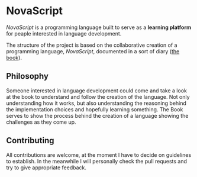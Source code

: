 # NovaScript

_NovaScript_ is a programming language built to serve as a **learning platform** for
peaple interested in language development.

The structure of the project is based on the collaborative creation of a
programming language, _NovaScript_, documented in a sort of diary ([the book](https://mitra98t.github.io/NovaScript/introduction.html)).

## Philosophy

Someone interested in language development could come and take a look at the
book to understand and follow the creation of the language.
Not only understanding how it works, but also understanding the reasoning behind the
implementation choices and hopefully learning something.
The Book serves to show the process behind the creation of a language showing
the challenges as they come up.

## Contributing

All contributions are welcome, at the moment I have to decide on guidelines to
establish.
In the meanwhile I will personally check the pull requests and try to give
appropriate feedback.
